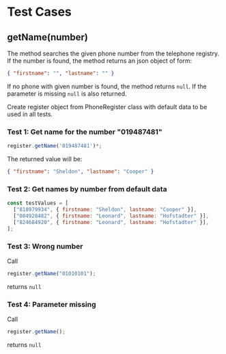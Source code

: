 # Test Cases

## **getName(number)**

The method searches the given phone number from the telephone registry. If the number is found, the method returns an json object of form:

```json
{ "firstname": "", "lastname": "" }
```

If no phone with given number is found, the method returns `null`.
If the parameter is missing `null` is also returned.

Create register object from PhoneRegister class with default data to be used in all tests.

### Test 1: Get name for the number "019487481"

```js
register.getName('019487481')*;
```

The returned value will be:

```json
{ "firstname": "Sheldon", "lastname": "Cooper" }
```

### Test 2: Get names by number from default data

```js
const testValues = [
  ["818979934", { firstname: "Sheldon", lastname: "Cooper" }],
  ["084928482", { firstname: "Leonard", lastname: "Hofstadter" }],
  ["824684920", { firstname: "Leonard", lastname: "Hofstadter" }],
];
```

### Test 3: Wrong number

Call

```js
register.getName("01010101");
```

returns `null`

### Test 4: Parameter missing

Call

```js
register.getName();
```

returns `null`
